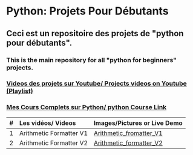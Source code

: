 # Python: Projets Pour Débutants

## Ceci est un repositoire des projets de "python pour débutants".
### This is the main repository for all "python for beginners" projects.

### [Videos des projets sur Youtube/ Projects videos on Youtube (Playlist)](https://www.youtube.com/channel/UCzvbhmjj1E0lJB9_O5tF79w)

### [Mes Cours Complets sur Python/ python Course Link](https://www.youtube.com/channel/UCzvbhmjj1E0lJB9_O5tF79w)


| # |                                          Les vidéos/ Videos                      |           Images/Pictures or Live Demo                 |  
| --|:---------------------------------------------------------------------------------|:-------------------------------------------------------|
| 1 |  Arithmetic Formatter V1   | [Arithmetic_fromatter_V1](https://iili.io/XnK3Je.png) | [Arithmetic_fromatter_1](https://iili.io/XnK3Je.png)
| 2 |  Arithmetic Formatter V2   | [Arithmetic_formatter_V2](https://iili.io/XnKV7n.png) | [Arithmetic_formatter_2](https://iili.io/XnKV7n.png)       

